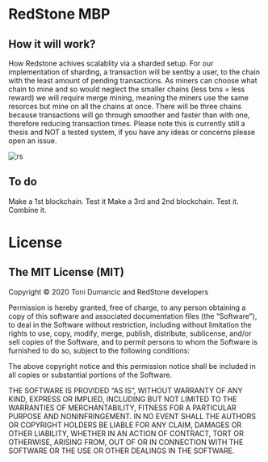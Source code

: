 # RedStone MBP

## How it will work?
How Redstone achives scalablity via a sharded setup.
For our implementation of sharding, a transaction will be sentby a user, to the chain with the least amount of pending transactions. As miners can choose what chain to mine and so would neglect the smaller chains (less txns =  less reward) we will require merge mining, meaning the miners use the same resorces but mine on all the chains at once. There will be three chains because transactions will go through smoother and faster than with one, therefore reducing transaction times. 
Please note this is currently still a thesis and NOT a tested system, if you have any ideas or concerns please open an issue.

![rs](https://miro.medium.com/max/368/1*xP-zfedDLDzPgz6ER2XnAw.jpeg)

## To do

Make a 1st blockchain.
Test it
Make a 3rd and 2nd blockchain.
Test it.
Combine it.






# License

## The MIT License (MIT)
Copyright © 2020 Toni Dumancic and RedStone developers

Permission is hereby granted, free of charge, to any person obtaining a copy of this software and associated documentation files (the “Software”), to deal in the Software without restriction, including without limitation the rights to use, copy, modify, merge, publish, distribute, sublicense, and/or sell copies of the Software, and to permit persons to whom the Software is furnished to do so, subject to the following conditions:

The above copyright notice and this permission notice shall be included in all copies or substantial portions of the Software.

THE SOFTWARE IS PROVIDED “AS IS”, WITHOUT WARRANTY OF ANY KIND, EXPRESS OR IMPLIED, INCLUDING BUT NOT LIMITED TO THE WARRANTIES OF MERCHANTABILITY, FITNESS FOR A PARTICULAR PURPOSE AND NONINFRINGEMENT. IN NO EVENT SHALL THE AUTHORS OR COPYRIGHT HOLDERS BE LIABLE FOR ANY CLAIM, DAMAGES OR OTHER LIABILITY, WHETHER IN AN ACTION OF CONTRACT, TORT OR OTHERWISE, ARISING FROM, OUT OF OR IN CONNECTION WITH THE SOFTWARE OR THE USE OR OTHER DEALINGS IN THE SOFTWARE.
